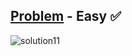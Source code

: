 [Problem](https://www.hackerrank.com/challenges/30-operators/problem) - Easy :white_check_mark:
---
![solution11](https://user-images.githubusercontent.com/44196434/152366640-ae35384e-25ed-4816-be02-852d7ad3405d.png)

